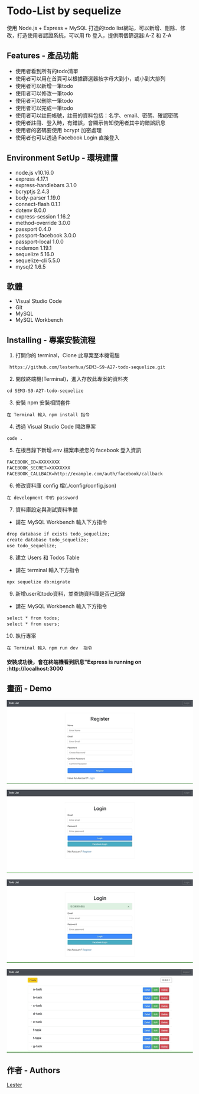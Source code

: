 # Todo-List by sequelize

使用 Node.js + Express + MySQL 打造的todo list網站，可以新增、刪除、修改，打造使用者認證系統，可以用 fb 登入，提供兩個篩選器:A-Z 和 Z-A

## Features - 產品功能

- 使用者看到所有的todo清單
- 使用者可以用在首頁可以根據篩選器按字母大到小，或小到大排列
- 使用者可以新增一筆todo
- 使用者可以修改一筆todo
- 使用者可以刪除一筆todo
- 使用者可以完成一筆todo
- 使用者可以註冊帳號，註冊的資料包括：名字、email、密碼、確認密碼
- 使用者註冊、登入時，有錯誤，會顯示告知使用者其中的錯誤訊息
- 使用者的密碼要使用 bcrypt 加密處理
- 使用者也可以透過 Facebook Login 直接登入

## Environment SetUp - 環境建置

- node.js v10.16.0
- express 4.17.1
- express-handlebars 3.1.0
- bcryptjs 2.4.3
- body-parser 1.19.0
- connect-flash 0.1.1
- dotenv 8.0.0
- express-session 1.16.2
- method-override 3.0.0
- passport 0.4.0
- passport-facebook 3.0.0
- passport-local 1.0.0
- nodemon 1.19.1
- sequelize 5.16.0
- sequelize-cli 5.5.0
- mysql2 1.6.5

## 軟體

- Visual Studio Code
- Git
- MySQL
- MySQL Workbench

## Installing - 專案安裝流程

1. 打開你的 terminal，Clone 此專案至本機電腦

```
 https://github.com/lesterhua/SEM3-S9-A27-todo-sequelize.git
```

2. 開啟終端機(Terminal)，進入存放此專案的資料夾

```
cd SEM3-S9-A27-todo-sequelize
```

3. 安裝 npm 安裝相關套件

```
在 Terminal 輸入 npm install 指令
```

4. 透過 Visual Studio Code 開啟專案

```
code .
```

5. 在根目錄下新增.env 檔案串接您的 facebook 登入資訊

```
FACEBOOK_ID=XXXXXXXX
FACEBOOK_SECRET=XXXXXXXX
FACEBOOK_CALLBACK=http://example.com/auth/facebook/callback
```

6. 修改資料庫 config 檔(./config/config.json)

```
在 development 中的 password
```

7. 資料庫設定與測試資料準備
- 請在 MySQL Workbench 輸入下方指令
```
drop database if exists todo_sequelize;
create database todo_sequelize;
use todo_sequelize;
```

8. 建立 Users 和 Todos Table
- 請在 terminal 輸入下方指令
```
npx sequelize db:migrate
```

9. 新增user和todo資料，並查詢資料庫是否己記錄
- 請在 MySQL Workbench 輸入下方指令
```
select * from todos;
select * from users;
```

10. 執行專案

```
在 Terminal 輸入 npm run dev  指令
```

#### 安裝成功後，會在終端機看到訊息"Express is running on :http://localhost:3000

## 畫面 - Demo

![alt text](https://github.com/lesterhua/SEM3-S9-A27-todo-sequelize/blob/master/picturs/register.gif?raw=true)

![alt text](https://github.com/lesterhua/SEM3-S9-A27-todo-sequelize/blob/master/picturs/login%20&%20sort.gif?raw=true)

![alt text](https://github.com/lesterhua/SEM3-S9-A27-todo-sequelize/blob/master/picturs/facebook.gif?raw=true)

![alt text](https://github.com/lesterhua/SEM3-S9-A27-todo-sequelize/blob/master/picturs/CRUD.gif?raw=true)


## 作者 - Authors

[Lester](https://github.com/lesterhua)

